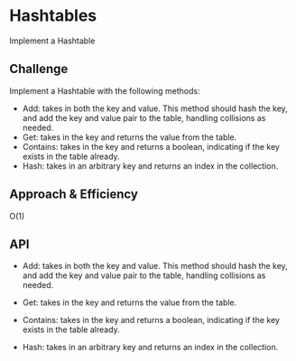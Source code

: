 # Hashtables

Implement a Hashtable

## Challenge
Implement a Hashtable with the following methods:

* Add: takes in both the key and value. This method should hash the key, and add the key and value pair to the table, handling collisions as needed.
* Get: takes in the key and returns the value from the table.
* Contains: takes in the key and returns a boolean, indicating if the key exists in the table already.
* Hash: takes in an arbitrary key and returns an index in the collection.

## Approach & Efficiency
O(1)

## API
* Add: takes in both the key and value. This method should hash the key, and add the key and value pair to the table, handling collisions as needed.

* Get: takes in the key and returns the value from the table.

* Contains: takes in the key and returns a boolean, indicating if the key exists in the table already.

* Hash: takes in an arbitrary key and returns an index in the collection.

